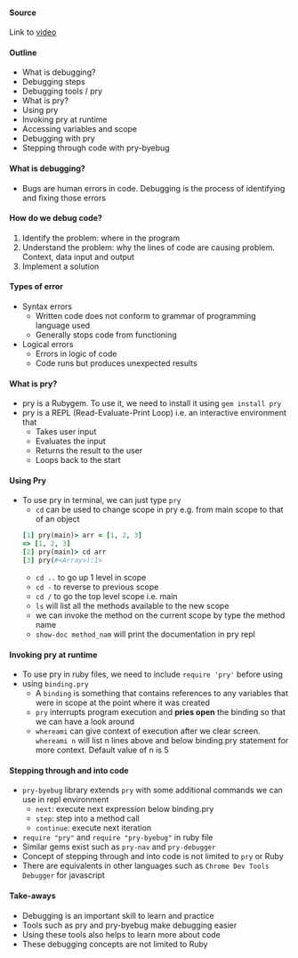 #### Source
Link to [video](https://launchschool.com/lessons/de05b300/assignments/f9bd863d)
#### Outline
- What is debugging?
- Debugging steps
- Debugging tools / pry
- What is pry?
- Using pry
- Invoking pry at runtime
- Accessing variables and scope
- Debugging with pry
- Stepping through code with pry-byebug


#### What is debugging?
- Bugs are human errors in code. Debugging is the process of identifying and fixing those errors

#### How do we debug code?
1. Identify the problem: where in the program
2. Understand the problem: why the lines of code are causing problem. Context, data input and output
3. Implement a solution

#### Types of error
- Syntax errors
	- Written code does not conform to grammar of programming language used
	- Generally stops code from functioning
- Logical errors
	- Errors in logic of code
	- Code runs but produces unexpected results

#### What is pry?
- pry is a Rubygem. To use it, we need to install it using `gem install pry`
- pry is a REPL (Read-Evaluate-Print Loop) i.e. an interactive environment that
	- Takes user input
	- Evaluates the input
	- Returns the result to the user
	- Loops back to the start

#### Using Pry
- To use pry in terminal, we can just type `pry`
	- `cd` can be used to change scope in pry e.g. from main scope to that of an object
	```ruby
	[1] pry(main)> arr = [1, 2, 3]
	=> [1, 2, 3]
	[2] pry(main)> cd arr
	[3] pry(#<Array>):1>
	```
	- `cd ..` to go up 1 level in scope
	- `cd -`  to reverse to previous scope
	- `cd /` to go the top level scope i.e. main
	- `ls` will list all the methods available to the new scope
	- we can invoke the method on the current scope by type the method name
	- `show-doc method_nam` will print the documentation in pry repl

#### Invoking pry at runtime
-  To use pry in ruby files, we need to include `require 'pry'` before using
- using `binding.pry`
	- A `binding` is something that contains references to any variables that were in scope at the point where it was created
	- `pry` interrupts program execution and **pries open** the binding so that we can have a look around
	- `whereami` can give context of execution after we clear screen. `whereami n` will list n lines above and below binding.pry statement for more context. Default value of n is 5

#### Stepping through and into code
- `pry-byebug` library extends `pry` with some additional commands we can use in repl environment
	- `next`: execute next expression below binding.pry
	- `step`: step into a method call
	- `continue`: execute next iteration
- `require "pry"` and `require "pry-byebug"` in ruby file
- Similar gems exist such as `pry-nav` and `pry-debugger`
- Concept of stepping through and into code is not limited to `pry` or Ruby
- There are equivalents in other languages such as `Chrome Dev Tools Debugger` for javascript

#### Take-aways
- Debugging is an important skill to learn and practice
- Tools such as pry and pry-byebug make debugging easier
- Using these tools also helps to learn more about code
- These debugging concepts are not limited to Ruby